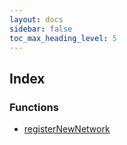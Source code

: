 ```yaml
---
layout: docs
sidebar: false
toc_max_heading_level: 5
---
```


## Index

### Functions

- [registerNewNetwork](functions/registerNewNetwork.md)
